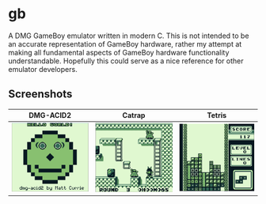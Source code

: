 # gb
A DMG GameBoy emulator written in modern C. This is not intended to be an accurate representation of GameBoy hardware, rather my attempt at making all fundamental aspects of GameBoy hardware functionality understandable. Hopefully this could serve as a nice reference for other emulator developers.

## Screenshots
| DMG-ACID2 |   Catrap   | Tetris |
| ------------------------|------------------------|------------------------|
| ![DMG-ACID2](pics/dmgacid.png) | ![Catrap](pics/catrap.png)| ![Tetris](pics/tetris.png)|

